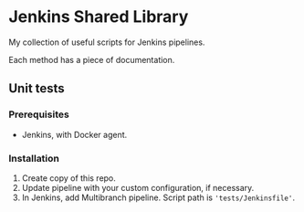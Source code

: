 # Jenkins Shared Library

My collection of useful scripts for Jenkins pipelines.  

Each method has a piece of documentation.

## Unit tests

### Prerequisites
* Jenkins, with Docker agent.

### Installation
1. Create copy of this repo.
2. Update pipeline with your custom configuration, if necessary.
4. In Jenkins, add Multibranch pipeline. Script path is `'tests/Jenkinsfile'`.